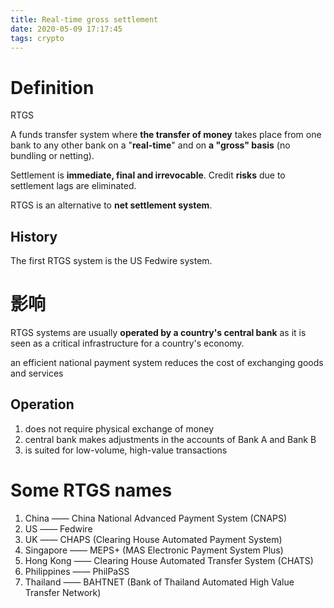 ```yaml
---
title: Real-time gross settlement
date: 2020-05-09 17:17:45
tags: crypto
---
```


# Definition

RTGS

A funds transfer system where __the transfer of money__ takes place from one bank to any other bank on a "__real-time__" and on __a "gross" basis__ (no bundling or netting).

Settlement is __immediate, final and irrevocable__. Credit __risks__ due to settlement lags are eliminated.

RTGS is an alternative to __net settlement system__.

## History 

The first RTGS system is the US Fedwire system. 

# 影响

RTGS systems are usually __operated by a country's central bank__ as it is seen as a critical infrastructure for a country's economy.

an efficient national payment system reduces the cost of exchanging goods and services

## Operation

1. does not require physical exchange of money
1. central bank makes adjustments in the accounts of Bank A and Bank B
1. is suited for low-volume, high-value transactions

# Some RTGS names

1. China —— China National Advanced Payment System (CNAPS)
1. US —— Fedwire
1. UK —— CHAPS (Clearing House Automated Payment System)
1. Singapore —— MEPS+ (MAS Electronic Payment System Plus)
1. Hong Kong —— Clearing House Automated Transfer System (CHATS)
1. Philippines —— PhilPaSS
1. Thailand —— BAHTNET (Bank of Thailand Automated High Value Transfer Network)
